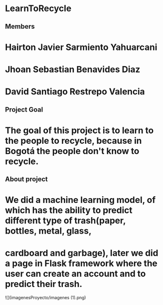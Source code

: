 # LearnToRecycle

## Members
# Hairton Javier Sarmiento Yahuarcani
# Jhoan Sebastian Benavides Diaz
# David Santiago Restrepo Valencia

## Project Goal
# The goal of this project is to learn to the people to recycle, because in Bogotá the people don't know to recycle.

## About project
# We did a machine learning model, of which has the ability to predict different type of trash(paper, bottles, metal, glass, 
# cardboard and garbage), later we did a page in Flask framework where the user can create an account and to predict their trash.

![](imagenesProyecto/imagenes (1).png) 
 
